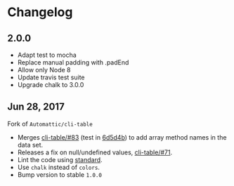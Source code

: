 # Changelog

## 2.0.0

- Adapt test to mocha
- Replace manual padding with .padEnd
- Allow only Node 8
- Update travis test suite
- Upgrade chalk to 3.0.0

## Jun 28, 2017

Fork of `Automattic/cli-table`

- Merges [cli-table/#83](https://github.com/Automattic/cli-table/pull/83) (test in [6d5d4b](https://github.com/keymetrics/cli-table/commit/6d5d4b293295e312ad1370e28f409e5a3ff3fc47)) to add array method names in the data set.
- Releases a fix on null/undefined values, [cli-table/#71](https://github.com/Automattic/cli-table/pull/71).
- Lint the code using [standard](https://github.com/standard/standard).
- Use `chalk` instead of `colors`.
- Bump version to stable `1.0.0`

